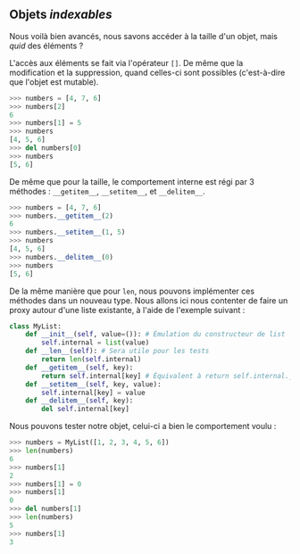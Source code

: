 ## Objets *indexables*

Nous voilà bien avancés, nous savons accéder à la taille d'un objet, mais *quid* des éléments ?

L'accès aux éléments se fait via l'opérateur `[]`. De même que la modification et la suppression, quand celles-ci sont possibles (c'est-à-dire que l'objet est mutable).

```python
>>> numbers = [4, 7, 6]
>>> numbers[2]
6
>>> numbers[1] = 5
>>> numbers
[4, 5, 6]
>>> del numbers[0]
>>> numbers
[5, 6]
```

De même que pour la taille, le comportement interne est régi par 3 méthodes : `__getitem__`, `__setitem__`, et `__delitem__`.

```python
>>> numbers = [4, 7, 6]
>>> numbers.__getitem__(2)
6
>>> numbers.__setitem__(1, 5)
>>> numbers
[4, 5, 6]
>>> numbers.__delitem__(0)
>>> numbers
[5, 6]
```

De la même manière que pour `len`, nous pouvons implémenter ces méthodes dans un nouveau type. Nous allons ici nous contenter de faire un proxy autour d'une liste existante, à l'aide de l'exemple suivant :

```python
class MyList:
    def __init__(self, value=()): # Émulation du constructeur de list
        self.internal = list(value)
    def __len__(self): # Sera utile pour les tests
        return len(self.internal)
    def __getitem__(self, key):
        return self.internal[key] # Équivalent à return self.internal.__getitem__(key)
    def __setitem__(self, key, value):
        self.internal[key] = value
    def __delitem__(self, key):
        del self.internal[key]
```

Nous pouvons tester notre objet, celui-ci a bien le comportement voulu :

```python
>>> numbers = MyList([1, 2, 3, 4, 5, 6])
>>> len(numbers)
6
>>> numbers[1]
2
>>> numbers[1] = 0
>>> numbers[1]
0
>>> del numbers[1]
>>> len(numbers)
5
>>> numbers[1]
3
```
